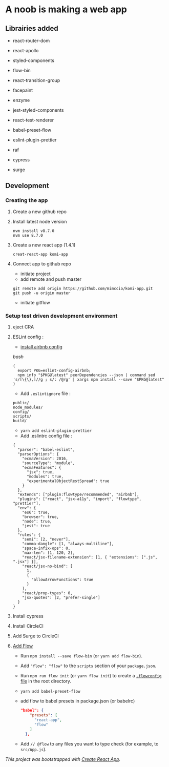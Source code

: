 # A noob is making a web app

## Librairies added

- react-router-dom
- react-apollo
- styled-components
- flow-bin
- react-transition-group 
- facepaint

- enzyme
- jest-styled-components
- react-test-renderer

- babel-preset-flow
- eslint-plugin-prettier
- raf
- cypress
- surge

## Development

### Creating the app

1. Create a new github repo

2. Install latest node version

   ```shell
   nvm install v8.7.0
   nvm use 8.7.0
   ```

3. Create a new react app (1.4.1)

   ```shell
   creat-react-app komi-app
   ```

4. Connect app to github repo

   - initiate project
   - add remote and push master

   ```shell
   git remote add origin https://github.com/mimccio/komi-app.git
   git push -u origin master
   ```

   - initiate gitflow

### Setup test driven development environment

1. eject CRA

2. ESLint config :

   - [install airbnb config](https://github.com/airbnb/javascript/tree/master/packages/eslint-config-airbnb)


   *bash*

   ```shell
   (
     export PKG=eslint-config-airbnb;
     npm info "$PKG@latest" peerDependencies --json | command sed 's/[\{\},]//g ; s/: /@/g' | xargs npm install --save "$PKG@latest"
   )
   ```

   - Add `.eslintignore` file :

   ```
   public/
   node_modules/
   config/
   scripts/
   build/
   ```

   - `yarn add eslint-plugin-prettier`
   - Add .eslintrc config file :

   ```
   {
     "parser": "babel-eslint",
     "parserOptions": {
       "ecmaVersion": 2016,
       "sourceType": "module",
       "ecmaFeatures": {
         "jsx": true,
         "modules": true,
         "experimentalObjectRestSpread": true
       }
     },
     "extends": ["plugin:flowtype/recommended", "airbnb"],
     "plugins": ["react", "jsx-a11y", "import", "flowtype", "prettier"],
     "env": {
       "es6": true,
       "browser": true,
       "node": true,
       "jest": true
     },
     "rules": {
       "semi": [2, "never"],
       "comma-dangle": [1, "always-multiline"],
       "space-infix-ops": 0,
       "max-len": [1, 120, 2],
       "react/jsx-filename-extension": [1, { "extensions": [".js", ".jsx"] }],
       "react/jsx-no-bind": [
         1,
         {
           "allowArrowFunctions": true
         }
       ],
       "react/prop-types": 0,
       "jsx-quotes": [2, "prefer-single"]
     }
   }
   ```

3. Install cypress
4. Install CircleCI
5. Add Surge to CircleCI
6. [Add Flow](https://flow.org/en/docs/tools/create-react-app/)
   - Run `npm install --save flow-bin` (or `yarn add flow-bin`).
   - Add `"flow": "flow"` to the `scripts` section of your `package.json`.
   - Run `npm run flow init` (or `yarn flow init`) to create a [`.flowconfig` file](https://flowtype.org/docs/advanced-configuration.html) in the root directory.
   - `yarn add babel-preset-flow`

   - add flow to babel presets in package.json (or babelrc)

     ```json
     "babel": {
         "presets": [
           "react-app",
           "flow"
         ]
       },
     ```

   - Add `// @flow` to any files you want to type check (for example, to `src/App.js`).


*This project was bootstrapped with [Create React App](https://github.com/facebookincubator/create-react-app).*